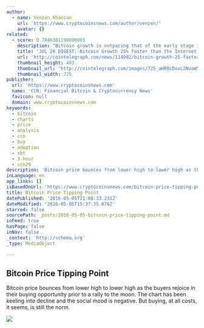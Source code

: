 ```yaml
---
author:
  - name: Venzen Khaosan
    url: 'https://www.cryptocoinsnews.com/author/venzen/'
    avatar: {}
related:
  - score: 0.7846301198000001
    description: "Bitcoin growth is outpacing that of the early stage internet by almost 25%; an Estonian Angel List service will utilize Bitcoin's blockchain to secure its marketplace, and more top stories for July 28. In terms of investment, Bitcoin growth is outpacing that of the early stage internet by almost 25%, according to the latest figures compiled by IB Times UK."
    title: 'JUL 28 DIGEST: Bitcoin Growth 25% Faster than the Internet in 90s; Estonian Angel List Service Secures Marketplace with BTC Blockchain'
    url: 'http://cointelegraph.com/news/114992/bitcoin-growth-25-faster-than-the-internet-in-90s-estonian-angel-list-service-secures-marketplace-with-btc-blockchain'
    thumbnail_height: 483
    thumbnail_url: 'http://cointelegraph.com/images/725_aHR0cDovL2NvaW50ZWxlZ3JhcGguY29tL3N0b3JhZ2UvdXBsb2Fkcy92aWV3Lzk5MTkyNTk1NTE2YTJkMjFlYzE5NmJlZDM2MjYyNDQ1LnBuZw==.jpg'
    thumbnail_width: 725
publisher:
  url: 'https://www.cryptocoinsnews.com'
  name: 'CCN: Financial Bitcoin & Cryptocurrency News'
  favicon: null
  domain: www.cryptocoinsnews.com
keywords:
  - bitcoin
  - charts
  - price
  - analysis
  - ccn
  - buy
  - adoption
  - xbt
  - 3-hour
  - ccn29
description: 'Bitcoin price bounces from lower high to lower high as the buyers rejoice in their buying opportunity prior to a rally to the moon. The chart has been keeling into decline and the social mood is negative. But buying, at all costs, it seems, is still the norm.'
inLanguage: en
app_links: []
isBasedOnUrl: 'https://www.cryptocoinsnews.com/bitcoin-price-tipping-point/'
title: Bitcoin Price Tipping Point
datePublished: '2016-05-05T21:08:33.231Z'
dateModified: '2016-05-05T15:37:35.676Z'
starred: false
sourcePath: _posts/2016-05-05-bitcoin-price-tipping-point.md
inFeed: true
hasPage: false
inNav: false
_context: 'http://schema.org'
_type: MediaObject

---
```

<article style=""><h1>Bitcoin Price Tipping Point</h1><p>Bitcoin price bounces from lower high to lower high as the buyers rejoice in their buying opportunity prior to a rally to the moon. The chart has been keeling into decline and the social mood is negative. But buying, at all costs, it seems, is still the norm.</p><img src="https://www.cryptocoinsnews.com/wp-content/uploads/2016/05/Selection_20160505_003.png" /></article>
